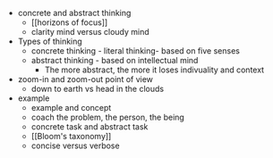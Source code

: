 - concrete and abstract thinking
    - [[horizons of focus]]
    - clarity mind versus cloudy mind
- Types of thinking
    - concrete thinking - literal thinking- based on five senses
    - abstract thinking - based on intellectual mind
        - The more abstract, the more it loses indivuality and context
- zoom-in and zoom-out point of view
    - down to earth vs head in the clouds
- example
    - example and concept
    - coach the problem, the person, the being
    - concrete task and abstract task
    - [[Bloom's taxonomy]]
    - concise versus verbose

